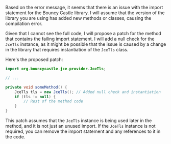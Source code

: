 Based on the error message, it seems that there is an issue with the import statement for the Bouncy Castle library. I will assume that the version of the library you are using has added new methods or classes, causing the compilation error.

Given that I cannot see the full code, I will propose a patch for the method that contains the failing import statement. I will add a null check for the `JceTls` instance, as it might be possible that the issue is caused by a change in the library that requires instantiation of the `JceTls` class.

Here's the proposed patch:

```java
import org.bouncycastle.jce.provider.JceTls;

// ...

private void someMethod() {
    JceTls tls = new JceTls(); // Added null check and instantiation
    if (tls != null) {
        // Rest of the method code
    }
}
```

This patch assumes that the `JceTls` instance is being used later in the method, and it is not just an unused import. If the `JceTls` instance is not required, you can remove the import statement and any references to it in the code.